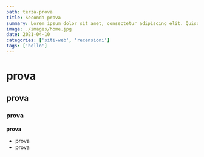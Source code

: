 ```yaml
---
path: terza-prova
title: Seconda prova
summary: Lorem ipsum dolor sit amet, consectetur adipiscing elit. Quisque ornare accumsan sem ac sodales. Curabitur finibus et quam ac placerat. Nulla venenatis dolor in dui aliquet, quis sagittis velit luctus. Aliquam ante arcu, scelerisque sagittis nunc eget, tincidunt hendrerit eros. Pellentesque bibendum diam eget urna volutpat maximus in id dolor. Etiam id molestie ex. Mauris ligula nunc, tincidunt ut nisi in, ultrices lobortis felis. Suspendisse lectus metus, auctor vel urna non, semper pulvinar libero. Fusce sodales nisi non malesuada laoreet. 
image: ./images/home.jpg
date: 2021-04-10
categories: ['siti-web', 'recensioni']
tags: ['hello']
---
```


# prova
## prova
### prova

**prova**

- prova
- prova